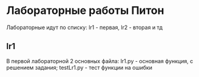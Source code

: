 # Лабораторные работы Питон
Лабораторные идут по списку:
lr1 - первая, lr2 - вторая и тд
## lr1
В первой лабораторной 2 основных файла: lr1.py - основная функция, с решением задания; testLr1.py - тест функции на ошибки